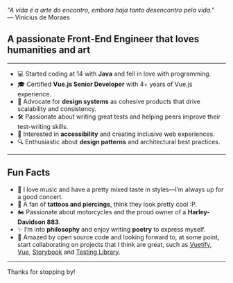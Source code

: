 *"A vida é a arte do encontro, embora haja tanto desencontro pela vida."*  
— Vinicius de Moraes  

## A passionate Front-End Engineer that loves humanities and art

---

- 💻 Started coding at 14 with **Java** and fell in love with programming.
- 🎓 Certified **Vue.js Senior Developer** with 4+ years of Vue.js experience.
- 🎨 Advocate for **design systems** as cohesive products that drive scalability and consistency.
- 🛠️ Passionate about writing great tests and helping peers improve their test-writing skills.
- 🌱 Interested in **accessibility** and creating inclusive web experiences.
- 🔍 Enthusiastic about **design patterns** and architectural best practices.

---

## Fun Facts

- 🎵 I love music and have a pretty mixed taste in styles—I’m always up for a good concert.
- 🎨 A fan of **tattoos and piercings**, think they look pretty cool :P.
- 🏍️ Passionate about motorcycles and the proud owner of a **Harley-Davidson 883**.
- ✨ I’m into **philosophy** and enjoy writing **poetry** to express myself.
- 🚀 Amazed by open source code and looking forward to, at some point, start collaborating on projects that I think are great, such as [Vuetify](https://github.com/vuetifyjs/vuetify), [Vue](https://github.com/vuejs/vue), [Storybook](https://github.com/storybookjs/storybook) and [Testing Library](https://github.com/testing-library).

---

Thanks for stopping by!
